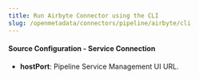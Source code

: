 ```yaml
---
title: Run Airbyte Connector using the CLI
slug: /openmetadata/connectors/pipeline/airbyte/cli
---
```


<ConnectorIntro connector="Airbyte" goal="CLI"/>

<Requirements />

<PythonMod connector="Airbyte" module="airbyte" />

<MetadataIngestionServiceDev service="pipeline" connector="Airbyte" goal="CLI"/>

<h4>Source Configuration - Service Connection</h4>

- **hostPort**: Pipeline Service Management UI URL.

<MetadataIngestionConfig service="pipeline" connector="Airbyte" goal="CLI" />
